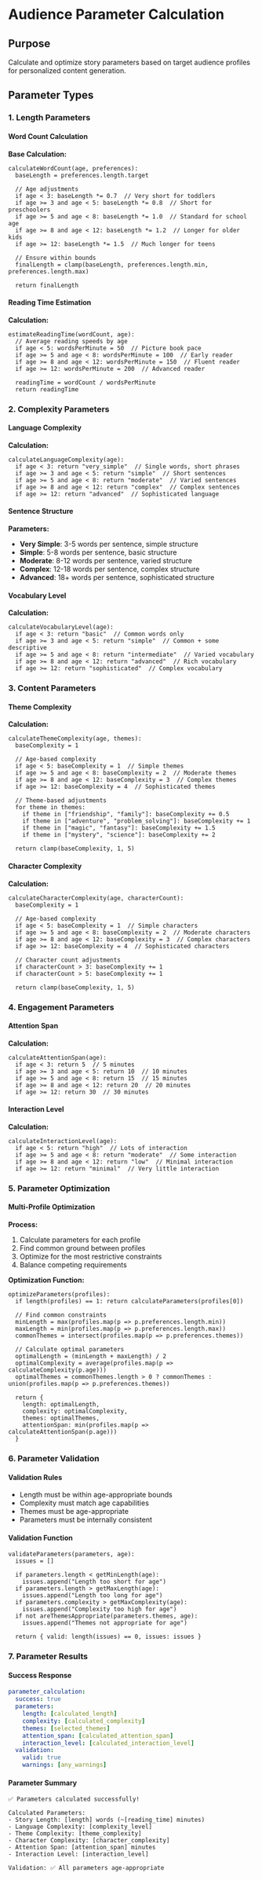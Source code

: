 <!-- Powered by BMAD™ Core -->

# Audience Parameter Calculation

## Purpose

Calculate and optimize story parameters based on target audience profiles for personalized content generation.

## Parameter Types

### 1. Length Parameters

#### Word Count Calculation
**Base Calculation:**
```pseudocode
calculateWordCount(age, preferences):
  baseLength = preferences.length.target
  
  // Age adjustments
  if age < 3: baseLength *= 0.7  // Very short for toddlers
  if age >= 3 and age < 5: baseLength *= 0.8  // Short for preschoolers
  if age >= 5 and age < 8: baseLength *= 1.0  // Standard for school age
  if age >= 8 and age < 12: baseLength *= 1.2  // Longer for older kids
  if age >= 12: baseLength *= 1.5  // Much longer for teens
  
  // Ensure within bounds
  finalLength = clamp(baseLength, preferences.length.min, preferences.length.max)
  
  return finalLength
```

#### Reading Time Estimation
**Calculation:**
```pseudocode
estimateReadingTime(wordCount, age):
  // Average reading speeds by age
  if age < 5: wordsPerMinute = 50  // Picture book pace
  if age >= 5 and age < 8: wordsPerMinute = 100  // Early reader
  if age >= 8 and age < 12: wordsPerMinute = 150  // Fluent reader
  if age >= 12: wordsPerMinute = 200  // Advanced reader
  
  readingTime = wordCount / wordsPerMinute
  return readingTime
```

### 2. Complexity Parameters

#### Language Complexity
**Calculation:**
```pseudocode
calculateLanguageComplexity(age):
  if age < 3: return "very_simple"  // Single words, short phrases
  if age >= 3 and age < 5: return "simple"  // Short sentences
  if age >= 5 and age < 8: return "moderate"  // Varied sentences
  if age >= 8 and age < 12: return "complex"  // Complex sentences
  if age >= 12: return "advanced"  // Sophisticated language
```

#### Sentence Structure
**Parameters:**
- **Very Simple**: 3-5 words per sentence, simple structure
- **Simple**: 5-8 words per sentence, basic structure
- **Moderate**: 8-12 words per sentence, varied structure
- **Complex**: 12-18 words per sentence, complex structure
- **Advanced**: 18+ words per sentence, sophisticated structure

#### Vocabulary Level
**Calculation:**
```pseudocode
calculateVocabularyLevel(age):
  if age < 3: return "basic"  // Common words only
  if age >= 3 and age < 5: return "simple"  // Common + some descriptive
  if age >= 5 and age < 8: return "intermediate"  // Varied vocabulary
  if age >= 8 and age < 12: return "advanced"  // Rich vocabulary
  if age >= 12: return "sophisticated"  // Complex vocabulary
```

### 3. Content Parameters

#### Theme Complexity
**Calculation:**
```pseudocode
calculateThemeComplexity(age, themes):
  baseComplexity = 1
  
  // Age-based complexity
  if age < 5: baseComplexity = 1  // Simple themes
  if age >= 5 and age < 8: baseComplexity = 2  // Moderate themes
  if age >= 8 and age < 12: baseComplexity = 3  // Complex themes
  if age >= 12: baseComplexity = 4  // Sophisticated themes
  
  // Theme-based adjustments
  for theme in themes:
    if theme in ["friendship", "family"]: baseComplexity += 0.5
    if theme in ["adventure", "problem_solving"]: baseComplexity += 1
    if theme in ["magic", "fantasy"]: baseComplexity += 1.5
    if theme in ["mystery", "science"]: baseComplexity += 2
  
  return clamp(baseComplexity, 1, 5)
```

#### Character Complexity
**Calculation:**
```pseudocode
calculateCharacterComplexity(age, characterCount):
  baseComplexity = 1
  
  // Age-based complexity
  if age < 5: baseComplexity = 1  // Simple characters
  if age >= 5 and age < 8: baseComplexity = 2  // Moderate characters
  if age >= 8 and age < 12: baseComplexity = 3  // Complex characters
  if age >= 12: baseComplexity = 4  // Sophisticated characters
  
  // Character count adjustments
  if characterCount > 3: baseComplexity += 1
  if characterCount > 5: baseComplexity += 1
  
  return clamp(baseComplexity, 1, 5)
```

### 4. Engagement Parameters

#### Attention Span
**Calculation:**
```pseudocode
calculateAttentionSpan(age):
  if age < 3: return 5  // 5 minutes
  if age >= 3 and age < 5: return 10  // 10 minutes
  if age >= 5 and age < 8: return 15  // 15 minutes
  if age >= 8 and age < 12: return 20  // 20 minutes
  if age >= 12: return 30  // 30 minutes
```

#### Interaction Level
**Calculation:**
```pseudocode
calculateInteractionLevel(age):
  if age < 5: return "high"  // Lots of interaction
  if age >= 5 and age < 8: return "moderate"  // Some interaction
  if age >= 8 and age < 12: return "low"  // Minimal interaction
  if age >= 12: return "minimal"  // Very little interaction
```

### 5. Parameter Optimization

#### Multi-Profile Optimization
**Process:**
1. Calculate parameters for each profile
2. Find common ground between profiles
3. Optimize for the most restrictive constraints
4. Balance competing requirements

**Optimization Function:**
```pseudocode
optimizeParameters(profiles):
  if length(profiles) == 1: return calculateParameters(profiles[0])
  
  // Find common constraints
  minLength = max(profiles.map(p => p.preferences.length.min))
  maxLength = min(profiles.map(p => p.preferences.length.max))
  commonThemes = intersect(profiles.map(p => p.preferences.themes))
  
  // Calculate optimal parameters
  optimalLength = (minLength + maxLength) / 2
  optimalComplexity = average(profiles.map(p => calculateComplexity(p.age)))
  optimalThemes = commonThemes.length > 0 ? commonThemes : union(profiles.map(p => p.preferences.themes))
  
  return {
    length: optimalLength,
    complexity: optimalComplexity,
    themes: optimalThemes,
    attentionSpan: min(profiles.map(p => calculateAttentionSpan(p.age)))
  }
```

### 6. Parameter Validation

#### Validation Rules
- Length must be within age-appropriate bounds
- Complexity must match age capabilities
- Themes must be age-appropriate
- Parameters must be internally consistent

#### Validation Function
```pseudocode
validateParameters(parameters, age):
  issues = []
  
  if parameters.length < getMinLength(age):
    issues.append("Length too short for age")
  if parameters.length > getMaxLength(age):
    issues.append("Length too long for age")
  if parameters.complexity > getMaxComplexity(age):
    issues.append("Complexity too high for age")
  if not areThemesAppropriate(parameters.themes, age):
    issues.append("Themes not appropriate for age")
  
  return { valid: length(issues) == 0, issues: issues }
```

### 7. Parameter Results

#### Success Response
```yaml
parameter_calculation:
  success: true
  parameters:
    length: [calculated_length]
    complexity: [calculated_complexity]
    themes: [selected_themes]
    attention_span: [calculated_attention_span]
    interaction_level: [calculated_interaction_level]
  validation:
    valid: true
    warnings: [any_warnings]
```

#### Parameter Summary
```
✅ Parameters calculated successfully!

Calculated Parameters:
- Story Length: [length] words (~[reading_time] minutes)
- Language Complexity: [complexity_level]
- Theme Complexity: [theme_complexity]
- Character Complexity: [character_complexity]
- Attention Span: [attention_span] minutes
- Interaction Level: [interaction_level]

Validation: ✅ All parameters age-appropriate
```